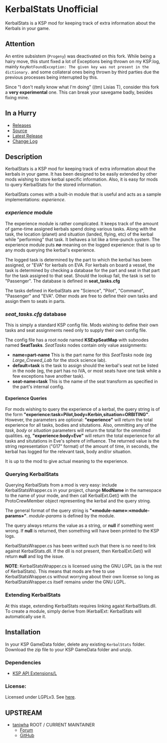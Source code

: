 # KerbalStats Unofficial

KerbalStats is a KSP mod for keeping track of extra information about the Kerbals in your game. 


## **Attention**

An entire subsistem (`Progeny`) was deactivated on this fork. While being a hairy move, this stunt fixed a lot of Exceptions being thrown on my KSP.log, mainly `KeyNotFoundException: The given key was not present in the dictionary.` and some collateral ones being thrown by third parties due the previous processes being interrupted by this.

Since "I don't really know what I'm doing" ((tm) Lisias T), consider this fork a **very experimental** one. This can break your savegame badly, besides fixing mine.


## In a Hurry

* [Releases](https://github.com/net-lisias-kspu/KerbalWindTunnel/tree/Archive)
* [Source](https://github.com/net-lisias-kspu/KerbalWindTunnel)
* [Latest Release](https://github.com/net-lisias-kspu/KerbalWindTunnel/releases)
* [Change Log](./CHANGE_LOG.md)


## Description

KerbalStats is a KSP mod for keeping track of extra information about the kerbals in your game. It has been designed to be easily extended by other mods wishing to store kerbal specific information. Also, it is easy for mods to query KerbalStats for the stored information.

KerbalStats comes with a built-in module that is useful and acts as a
sample implementations: *experience*.

### *experience* module
The experience module is rather complicated. It keeps track of the amount of game-time assigned kerbals spend doing various tasks. Along with the task, the location (planet) and situation (landed, flying, etc) of the kerbal while "performing" that task. It behaves a lot like a time-punch system. The experience module puts ***no*** meaning on the logged experience: that is up to any mods querying the kerbal's experience.

The logged task is determined by the part to which the kerbal has been assigned, or "EVA" for kerbals on EVA. For kerbals on board a vessel, the task is determined by checking a database for the part and seat in that part for the task assigned to that seat. Should the lookup fail, the task is set to "Passenger". The database is defined in **seat_tasks.cfg**

The tasks defined in KerbalStats are "Science", "Pilot", "Command",
"Passenger" and "EVA". Other mods are free to define their own tasks and assign them to seats in parts.

### *seat_tasks.cfg* database
This is simply a standard KSP config file. Mods wishing to define their own tasks and seat assignments need only to supply their own config file.

The config file has a root node named **KSExpSeatMap** with subnodes named **SeatTasks**. *SeatTasks* nodes contain only value assignments:

* **name=part-name** This is the part name for this *SeatTasks* node (eg *Large_Crewed_Lab* for the stock science lab).
* **default=task** is the task to assign should the kerbal's seat not be listed in the node (eg, the part has no IVA, or most seats have one task while a few exceptions have another task).
* **seat-name=task** This is the name of the seat transform as specified in the part's internal config.

#### Experience Queries
For mods wishing to query the experience of a kerbal, the query string is of the form **"experience:task=Pilot,body=Kerbin,situation=ORBITING"**.
However, the parameters are optional: **"experience"** will return the total experience for all tasks, bodies and situtations. Also, ommitting any of the *task*, *body* or *situation* parameters will return the total for the ommitted qualities. eg, **"experience:body=Eve"** will return the total experience for all tasks and situtations in Eve's sphere of influence. The returned value is the string representation ("G17" format) of the amount of time, in seconds, the kerbal has logged for the relevant task, body and/or situation.

It is up to the mod to give actual meaning to the experience.

### Querying KerbalStats
Querying KerbalStats from a mod is very easy: include KerbalStatsWrapper.cs in your project, change **ModName** in the namespace to the name of your mode, and then call KerbalExt.Get() with the ProtoCrewMember object representing the kerbal and the query string.

The general format of the query string is **"&laquo;module-name&raquo;:&laquo;module-params&raquo;"**. *module-params* is defined by the module.

The query always returns the value as a string, or **null** if something went wrong. If **null** is returned, then something will have been printed to the KSP logs.

KerbalStatsWrapper.cs has been writted such that there is no need to link against KerbalStats.dll. If the dll is not present, then KerbalExt.Get() will return **null** and log the issue.

**NOTE**: KerbalStatsWrapper.cs is licensed using the GNU LGPL (as is the rest of KerbalStats). This means that mods are free to use
KerbalStatsWrapper.cs without worrying about their own license so long as KerbalStatsWrapper.cs itself remains under the GNU LGPL.

### Extending KerbalStats
At this stage, extending KerbalStats requires linking agaist
KerbalStats.dll. To create a module, simply derive from IKerbalExt:
KerbalStats will automatically use it.


## Installation

In your KSP GameData folder, delete any existing `KerbalStats` folder. Download the zip file to your KSP GameData folder and unzip.

### Dependencies

* [KSP API Extensions/L](https://github.com/net-lisias-ksp/KSPAPIExtensions)

### License:

Licensed under LGPLv3. See [here](./LICENSE).


## UPSTREAM

* [taniwha](https://forum.kerbalspaceprogram.com/index.php?/profile/57176-taniwha/) ROOT / CURRENT MAINTAINER
	+ [Forum](https://forum.kerbalspaceprogram.com/index.php?/topic/89285-14-kerbalstats-v303/)
	+ [GitHub](https://github.com/taniwha/KerbalStats)
